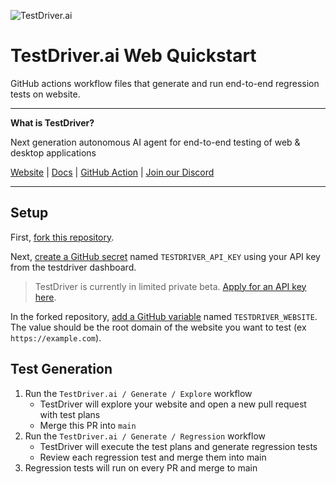 ![TestDriver.ai](https://github.com/dashcamio/testdriver/assets/318295/2a0ad981-8504-46f0-ad97-60cb6c26f1e7)

# TestDriver.ai Web Quickstart

GitHub actions workflow files that generate and run end-to-end regression tests on website.

---

**What is TestDriver?**

Next generation autonomous AI agent for end-to-end testing of web & desktop applications

[Website](https://testdriver.ai) | [Docs](https://docs.testdriver.ai) | [GitHub Action](https://github.com/marketplace/actions/testdriver-ai) | [Join our Discord](https://discord.gg/a8Cq739VWn)

---

## Setup

First, [fork this repository](https://github.com/testdriverai/quickstart-web/fork).

Next, [create a GitHub secret](https://docs.github.com/en/actions/writing-workflows/choosing-what-your-workflow-does/store-information-in-variables#creating-configuration-variables-for-a-repository) named `TESTDRIVER_API_KEY` using your API key from the testdriver dashboard.

> TestDriver is currently in limited private beta. [Apply for an  API key here](https://o9w85nshvub.typeform.com/to/llG1wNkE).

In the forked repository, [add a GitHub variable](https://docs.github.com/en/actions/writing-workflows/choosing-what-your-workflow-does/store-information-in-variables#creating-configuration-variables-for-an-environment) named `TESTDRIVER_WEBSITE`. The value should be the root domain of the website you want to test (ex `https://example.com`).

## Test Generation

1. Run the `TestDriver.ai / Generate / Explore` workflow
   - TestDriver will explore your website and open a new pull request with test plans
   - Merge this PR into `main`
2. Run the `TestDriver.ai / Generate / Regression` workflow
   - TestDriver will execute the test plans and generate regression tests
   - Review each regression test and merge them into main
3. Regression tests will run on every PR and merge to main 
